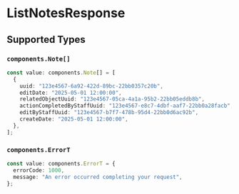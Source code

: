 # ListNotesResponse


## Supported Types

### `components.Note[]`

```typescript
const value: components.Note[] = [
  {
    uuid: "123e4567-6a92-422d-89bc-22bb0357c20b",
    editDate: "2025-05-01 12:00:00",
    relatedObjectUuid: "123e4567-05ca-4a1a-95b2-22bb05eddb8b",
    actionCompletedByStaffUuid: "123e4567-e8c7-4dbf-aaf7-22bb0a28facb",
    editByStaffUuid: "123e4567-b7f7-478b-95d4-22bb0d6ac92b",
    createDate: "2025-05-01 12:00:00",
  },
];
```

### `components.ErrorT`

```typescript
const value: components.ErrorT = {
  errorCode: 1000,
  message: "An error occurred completing your request",
};
```

